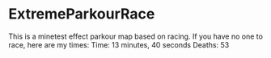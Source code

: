 # ExtremeParkourRace
This is a minetest effect parkour map based on racing.
If you have no one to race, here are my times:
Time: 13 minutes, 40 seconds
Deaths: 53
